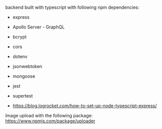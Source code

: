 backend built with typescript with following npm dependencies:

- express
- Apollo Server - GraphQL
- bcrypt
- cors
- dotenv
- jsonwebtoken
- mongoose
- jest
- supertest

- https://blog.logrocket.com/how-to-set-up-node-typescript-express/

Image upload with the following package:
https://www.npmjs.com/package/uploader
